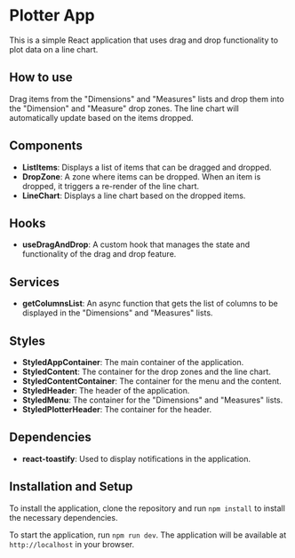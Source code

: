 # Plotter App

This is a simple React application that uses drag and drop functionality to plot data on a line chart.

## How to use

Drag items from the "Dimensions" and "Measures" lists and drop them into the "Dimension" and "Measure" drop zones. The line chart will automatically update based on the items dropped.

## Components

- **ListItems**: Displays a list of items that can be dragged and dropped.
- **DropZone**: A zone where items can be dropped. When an item is dropped, it triggers a re-render of the line chart.
- **LineChart**: Displays a line chart based on the dropped items.

## Hooks

- **useDragAndDrop**: A custom hook that manages the state and functionality of the drag and drop feature.

## Services

- **getColumnsList**: An async function that gets the list of columns to be displayed in the "Dimensions" and "Measures" lists.

## Styles

- **StyledAppContainer**: The main container of the application.
- **StyledContent**: The container for the drop zones and the line chart.
- **StyledContentContainer**: The container for the menu and the content.
- **StyledHeader**: The header of the application.
- **StyledMenu**: The container for the "Dimensions" and "Measures" lists.
- **StyledPlotterHeader**: The container for the header.

## Dependencies

- **react-toastify**: Used to display notifications in the application.

## Installation and Setup

To install the application, clone the repository and run `npm install` to install the necessary dependencies.

To start the application, run `npm run dev`. The application will be available at `http://localhost` in your browser.
